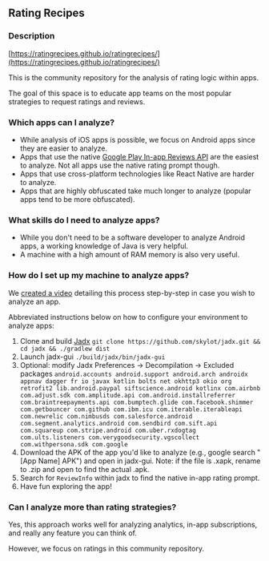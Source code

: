 ## Rating Recipes

### Description

[https://ratingrecipes.github.io/ratingrecipes/](https://ratingrecipes.github.io/ratingrecipes/)

This is the community repository for the analysis of rating logic within apps.

The goal of this space is to educate app teams on the most popular strategies to request ratings and reviews.

### Which apps can I analyze?

* While analysis of iOS apps is possible, we focus on Android apps since they are easier to analyze.
* Apps that use the native [Google Play In-app Reviews API](https://developer.android.com/guide/playcore/in-app-review) are the easiest to analyze. Not all apps use the native rating prompt though.
* Apps that use cross-platform technologies like React Native are harder to analyze.
* Apps that are highly obfuscated take much longer to analyze (popular apps tend to be more obfuscated).

### What skills do I need to analyze apps?

* While you don't need to be a software developer to analyze Android apps, a working knowledge of Java is very helpful.
* A machine with a high amount of RAM memory is also very useful.

### How do I set up my machine to analyze apps?

We [created a video](https://www.youtube.com/watch?v=Egxv9xWN988) detailing this process step-by-step in case you wish to analyze an app.

Abbreviated instructions below on how to configure your environment to analyze apps:

1. Clone and build [Jadx](https://github.com/skylot/jadx) `git clone https://github.com/skylot/jadx.git && cd jadx && ./gradlew dist`
1. Launch jadx-gui `./build/jadx/bin/jadx-gui`
1. Optional: modify Jadx Preferences -> Decompilation -> Excluded packages `android.accounts android.support android.arch androidx appnav dagger fr io javax kotlin bolts net okhttp3 okio org retrofit2 lib.android.paypal siftscience.android kotlinx com.airbnb com.adjust.sdk com.amplitude.api com.android.installreferrer com.braintreepayments.api com.bumptech.glide com.facebook.shimmer com.getbouncer com.github com.ibm.icu com.iterable.iterableapi com.newrelic com.nimbusds com.salesforce.android com.segment.analytics.android com.sendbird com.sift.api com.squareup com.stripe.android com.uber.rxdogtag com.ults.listeners com.verygoodsecurity.vgscollect com.withpersona.sdk com.google`
1. Download the APK of the app you'd like to analyze (e.g., google search "[App Name] APK") and open in jadx-gui. Note: if the file is .xapk, rename to .zip and open to find the actual .apk.
1. Search for `ReviewInfo` within jadx to find the native in-app rating prompt.
1. Have fun exploring the app!

### Can I analyze more than rating strategies?

Yes, this approach works well for analyzing analytics, in-app subscriptions, and really any feature you can think of.

However, we focus on ratings in this community repository.
